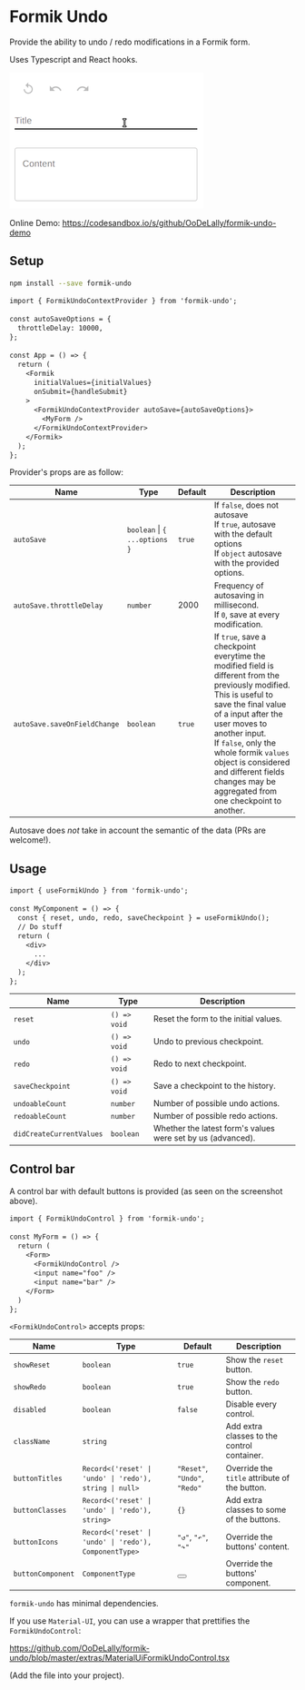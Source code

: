 # Formik Undo

Provide the ability to undo / redo modifications in a Formik form.

Uses Typescript and React hooks.


![screenshot](https://github.com/OoDeLally/formik-undo/blob/master/extras/formik-undo.gif)


Online Demo: https://codesandbox.io/s/github/OoDeLally/formik-undo-demo


## Setup

```bash
npm install --save formik-undo
```


```tsx
import { FormikUndoContextProvider } from 'formik-undo';

const autoSaveOptions = {
  throttleDelay: 10000,
};

const App = () => {
  return (
    <Formik
      initialValues={initialValues}
      onSubmit={handleSubmit}
    >
      <FormikUndoContextProvider autoSave={autoSaveOptions}>
        <MyForm />
      </FormikUndoContextProvider>
    </Formik>
  );
};
```

Provider's props are as follow:

| Name                         | Type                           | Default | Description                                                                    |
| -----------------------------|--------------------------------|---------|--------------------------------------------------------------------------------|
| `autoSave`                   | `boolean`  \| `{ ...options }` | `true`  | If `false`, does not autosave<br>If `true`, autosave with the default options<br>If `object` autosave with the provided options. |
| `autoSave.throttleDelay`     | `number`                       | 2000    | Frequency of autosaving in millisecond.<br>If `0`, save at every modification. |
| `autoSave.saveOnFieldChange` | `boolean`                      | `true`  | If ``true``, save a checkpoint everytime the modified field is different from the previously modified. This is useful to save the final value of a input after the user moves to another input.<br>If `false`, only the whole formik `values` object is considered and different fields changes may be aggregated from one checkpoint to another. |


Autosave does _not_ take in account the semantic of the data (PRs are welcome!).



## Usage

```tsx
import { useFormikUndo } from 'formik-undo';

const MyComponent = () => {
  const { reset, undo, redo, saveCheckpoint } = useFormikUndo();
  // Do stuff
  return (
    <div>
      ...
    </div>
  );
};
```

| Name                         | Type                          | Description                                                    |
| ---------------------------  |-------------------------------|----------------------------------------------------------------|
| `reset`                      | `() => void`                  | Reset the form to the initial values.                          |
| `undo`                       | `() => void`                  | Undo to previous checkpoint.                                   |
| `redo`                       | `() => void`                  | Redo to next checkpoint.                                       |
| `saveCheckpoint`             | `() => void`                  | Save a checkpoint to the history.                              |
| `undoableCount`              | `number`                      | Number of possible undo actions.                               |
| `redoableCount`              | `number`                      | Number of possible redo actions.                               |
| `didCreateCurrentValues`     | `boolean`                     | Whether the latest form's values were set by us (advanced).    |



## Control bar

A control bar with default buttons is provided (as seen on the screenshot above).

```tsx
import { FormikUndoControl } from 'formik-undo';

const MyForm = () => {
  return (
    <Form>
      <FormikUndoControl />
      <input name="foo" />
      <input name="bar" />
    </Form>
  )
};
```

`<FormikUndoControl>` accepts props:

| Name                       | Type                                                    | Default                       | Description                                   |
| ---------------------------|---------------------------------------------------------|-------------------------------|-----------------------------------------------|
| `showReset`                | `boolean`                                               | `true`                        | Show the `reset` button.                      |
| `showRedo`                 | `boolean`                                               | `true`                        | Show the `redo` button.                       |
| `disabled`                 | `boolean`                                               | `false`                       | Disable every control.                        |
| `className`                | `string`                                                |                               | Add extra classes to the control container.   |
| `buttonTitles`             | `Record<('reset' \| 'undo' \| 'redo'), string \| null>` | `"Reset"`, `"Undo"`, `"Redo"` | Override the `title` attribute of the button. |
| `buttonClasses`            | `Record<('reset' \| 'undo' \| 'redo'), string>`         | `{}`                          | Add extra classes to some of the buttons.     |
| `buttonIcons`              | `Record<('reset' \| 'undo' \| 'redo'), ComponentType>`  |  `"↺"`, `"↶"`, `"↷"`          | Override the buttons' content.                |
| `buttonComponent`          | `ComponentType`                                         | <button>                      | Override the buttons' component.              |



`formik-undo` has minimal dependencies.

If you use `Material-UI`, you can use a wrapper that prettifies the `FormikUndoControl`:

https://github.com/OoDeLally/formik-undo/blob/master/extras/MaterialUiFormikUndoControl.tsx

(Add the file into your project).
